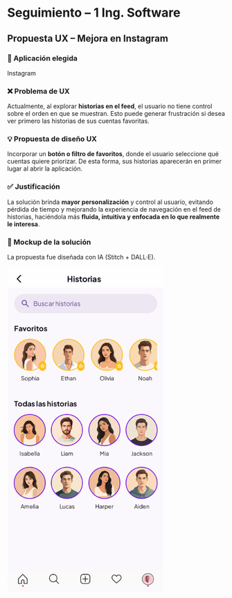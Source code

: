 # Seguimiento – 1 Ing. Software  
## Propuesta UX – Mejora en Instagram  

### 📌 Aplicación elegida  
Instagram  

### ❌ Problema de UX  
Actualmente, al explorar **historias en el feed**, el usuario no tiene control sobre el orden en que se muestran. Esto puede generar frustración si desea ver primero las historias de sus cuentas favoritas.  

### 💡 Propuesta de diseño UX  
Incorporar un **botón o filtro de favoritos**, donde el usuario seleccione qué cuentas quiere priorizar. De esta forma, sus historias aparecerán en primer lugar al abrir la aplicación.  

### ✅ Justificación  
La solución brinda **mayor personalización** y control al usuario, evitando pérdida de tiempo y mejorando la experiencia de navegación en el feed de historias, haciéndola más **fluida, intuitiva y enfocada en lo que realmente le interesa**.  

### 🎨 Mockup de la solución  
La propuesta fue diseñada con IA (Stitch + DALL·E).  

![Mockup de solución](./screen.png)
